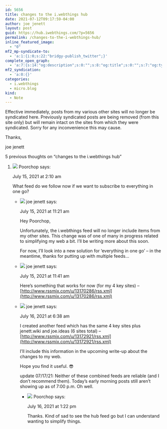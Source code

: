 ```yaml
---
id: 5656
title: changes to the i.webthings hub
date: 2021-07-12T09:17:59-04:00
author: joe jenett
layout: post
guid: https://hub.iwebthings.com/?p=5656
permalink: /changes-to-the-i-webthings-hub/
inline_featured_image:
  - "0"
mf2_mp-syndicate-to:
  - 'a:1:{i:0;s:22:"bridgy-publish_twitter";}'
complete_open_graph:
  - 'a:7:{s:14:"og:description";s:0:"";s:8:"og:title";s:0:"";s:7:"og:type";s:0:"";s:12:"twitter:card";s:7:"summary";s:15:"twitter:creator";s:0:"";s:19:"twitter:description";s:0:"";s:8:"og:image";s:0:"";}'
mf2_syndication:
  - 'a:0:{}'
categories:
  - i.webthings
  - micro.blog
kind:
  - Note
---
```

Effective immediately, posts from my various other sites will no longer be syndicated here.<!-- excerpt-end --> Previously syndicated posts are being removed (from this site only) but will remain intact on the sites from which they were syndicated. Sorry for any inconvenience this may cause.

Thanks,

joe jenett




 5 previous thoughts on “changes to the i.webthings hub”
 
 1.  ![](https://secure.gravatar.com/avatar/31e2703d793efd74179e750fdca610d1?s=50&d=identicon&r=pg) Poorchop says:
     
     July 15, 2021 at 2:10 am 
         
     What feed do we follow now if we want to subscribe to everything in one go?
     
          
     -   ![](https://secure.gravatar.com/avatar/0bf0445b4e4b39f830b186b7e23195a1?s=50&d=identicon&r=pg) joe jenett says:
         
         July 15, 2021 at 11:21 am
                  
         Hey Poorchop,
         
         Unfortunately, the i.webthings feed will no longer include items from my other sites. This change was of one of many in progress related to simplifying my web a bit. I’ll be writing more about this soon.
         
         For now, I’ll look into a new solution for ‘everything in one go’ – in the meantime, thanks for putting up with multiple feeds…
                  
     -   ![](https://secure.gravatar.com/avatar/0bf0445b4e4b39f830b186b7e23195a1?s=50&d=identicon&r=pg) joe jenett says:
         
         July 15, 2021 at 11:41 am
                  
         Here’s something that works for now (for my 4 key sites) – [http://www.rssmix.com/u/13170286/rss.xml](http://www.rssmix.com/u/13170286/rss.xml)
                  
     -   ![](https://secure.gravatar.com/avatar/0bf0445b4e4b39f830b186b7e23195a1?s=50&d=identicon&r=pg) joe jenett says:
         
         July 16, 2021 at 6:38 am
         
         I created another feed which has the same 4 key sites plus jenett.wiki and joe.ideas (6 sites total) – [http://www.rssmix.com/u/13172921/rss.xml](http://www.rssmix.com/u/13172921/rss.xml)
         
         I’ll include this information in the upcoming write-up about the changes to my web.
         
         Hope you find it useful. 😎
         
         update 07/17/21: Neither of these combined feeds are reliable (and I don’t recommend them). Today’s early morning posts still aren’t showing up as of 7:00 p.m. Oh well.
                  
         -   ![](https://secure.gravatar.com/avatar/31e2703d793efd74179e750fdca610d1?s=50&d=identicon&r=pg) Poorchop says:
             
             July 16, 2021 at 1:22 pm
             
             Thanks. Kind of sad to see the hub feed go but I can understand wanting to simplify things.
